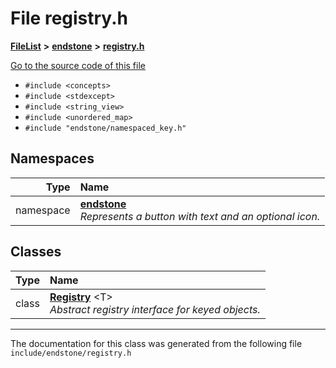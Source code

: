 

# File registry.h



[**FileList**](files.md) **>** [**endstone**](dir_6cf277b678674f97c7a2b6b3b2447b33.md) **>** [**registry.h**](registry_8h.md)

[Go to the source code of this file](registry_8h_source.md)



* `#include <concepts>`
* `#include <stdexcept>`
* `#include <string_view>`
* `#include <unordered_map>`
* `#include "endstone/namespaced_key.h"`













## Namespaces

| Type | Name |
| ---: | :--- |
| namespace | [**endstone**](namespaceendstone.md) <br>_Represents a button with text and an optional icon._  |


## Classes

| Type | Name |
| ---: | :--- |
| class | [**Registry**](classendstone_1_1Registry.md) &lt;T&gt;<br>_Abstract registry interface for keyed objects._  |



















































------------------------------
The documentation for this class was generated from the following file `include/endstone/registry.h`

